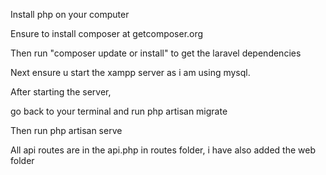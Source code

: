 Install php on your computer


Ensure to install composer at getcomposer.org


Then run "composer update or install" to get the laravel dependencies


Next ensure u start the xampp server as i am using mysql.

After starting the server,

go back to your terminal and run php artisan migrate

Then run php artisan serve

All api routes are in the api.php in routes folder, i have also added the web folder

